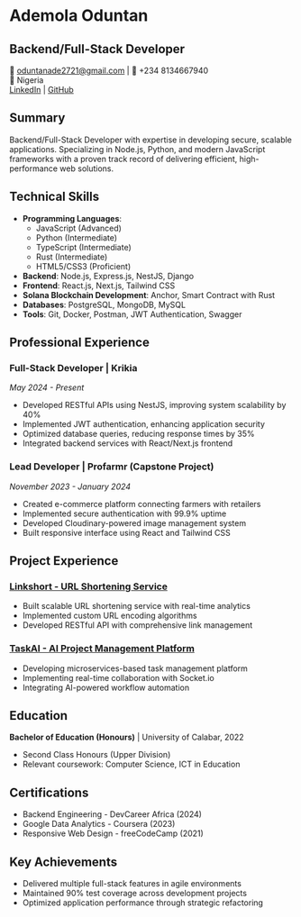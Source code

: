 # Ademola Oduntan
## Backend/Full-Stack Developer

📧 oduntanade2721@gmail.com | 📱 +234 8134667940  
📍 Nigeria  
[LinkedIn](https://www.linkedin.com/in/oduntanade) | [GitHub](https://github.com/AdemolaSam)

## Summary
Backend/Full-Stack Developer with expertise in developing secure, scalable applications. Specializing in Node.js, Python, and modern JavaScript frameworks with a proven track record of delivering efficient, high-performance web solutions.

## Technical Skills
- **Programming Languages**: 
  - JavaScript (Advanced)
  - Python (Intermediate)
  - TypeScript (Intermediate)
  - Rust (Intermediate)
  - HTML5/CSS3 (Proficient)
- **Backend**: Node.js, Express.js, NestJS, Django
- **Frontend**: React.js, Next.js, Tailwind CSS
- **Solana Blockchain Development**: Anchor, Smart Contract with Rust 
- **Databases**: PostgreSQL, MongoDB, MySQL
- **Tools**: Git, Docker, Postman, JWT Authentication, Swagger

## Professional Experience

### Full-Stack Developer | Krikia
*May 2024 - Present*
- Developed RESTful APIs using NestJS, improving system scalability by 40%
- Implemented JWT authentication, enhancing application security
- Optimized database queries, reducing response times by 35%
- Integrated backend services with React/Next.js frontend

### Lead Developer | Profarmr (Capstone Project)
*November 2023 - January 2024*
- Created e-commerce platform connecting farmers with retailers
- Implemented secure authentication with 99.9% uptime
- Developed Cloudinary-powered image management system
- Built responsive interface using React and Tailwind CSS

## Project Experience

### [Linkshort - URL Shortening Service](https://github.com/oduntanade/linkshort)
- Built scalable URL shortening service with real-time analytics
- Implemented custom URL encoding algorithms
- Developed RESTful API with comprehensive link management

### [TaskAI - AI Project Management Platform](https://github.com/oduntanade/taskai)
- Developing microservices-based task management platform
- Implementing real-time collaboration with Socket.io
- Integrating AI-powered workflow automation

## Education
**Bachelor of Education (Honours)** | University of Calabar, 2022
- Second Class Honours (Upper Division)
- Relevant coursework: Computer Science, ICT in Education

## Certifications
- Backend Engineering - DevCareer Africa (2024)
- Google Data Analytics - Coursera (2023)
- Responsive Web Design - freeCodeCamp (2021)

## Key Achievements
- Delivered multiple full-stack features in agile environments
- Maintained 90% test coverage across development projects
- Optimized application performance through strategic refactoring
